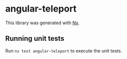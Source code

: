 # angular-teleport

This library was generated with [Nx](https://nx.dev).

## Running unit tests

Run `nx test angular-teleport` to execute the unit tests.
